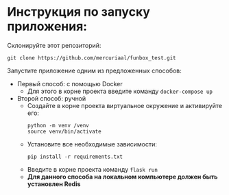# Инструкция по запуску приложения:
Склонируйте этот репозиторий:
```
git clone https://github.com/mercuriaal/funbox_test.git
```
Запустите приложение одним из предложенных способов:
* Первый способ: с помощью Docker
  * Для этого в корне проекта введите команду `docker-compose up`
* Второй способ: ручной 
  * Создайте в корне проекта виртуальное окружение и активируйте его:
    ```
    python -m venv /venv
    source venv/bin/activate
    ```
  * Установите все необходимые зависимости:
    ```
    pip install -r requirements.txt
    ```
  * Введите в корне проекта команду `flask run`
  * **Для данного способа на локальном компьютере должен быть установлен Redis**
